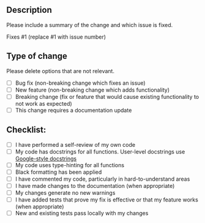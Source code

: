 ## Description

Please include a summary of the change and which issue is fixed.

Fixes #1  (replace #1 with issue number)

## Type of change

Please delete options that are not relevant.

- [ ] Bug fix (non-breaking change which fixes an issue)
- [ ] New feature (non-breaking change which adds functionality)
- [ ] Breaking change (fix or feature that would cause existing functionality to not work as expected)
- [ ] This change requires a documentation update

## Checklist:

- [ ] I have performed a self-review of my own code
- [ ] My code has docstrings for all functions.  User-level docstrings use [Google-style docstrings](https://google.github.io/styleguide/pyguide.html#38-comments-and-docstrings)
- [ ] My code uses type-hinting for all functions
- [ ] Black formatting has been applied
- [ ] I have commented my code, particularly in hard-to-understand areas
- [ ] I have made changes to the documentation (when appropriate)
- [ ] My changes generate no new warnings
- [ ] I have added tests that prove my fix is effective or that my feature works (when appropriate)
- [ ] New and existing tests pass locally with my changes
